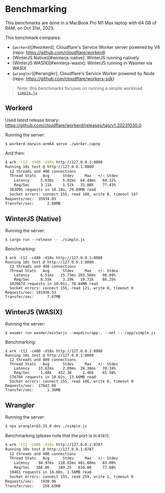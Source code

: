# Benchmarking

This benchmarks are done in a MacBook Pro M1 Max laptop with 64 GB of RAM, on Oct 31st, 2023.

This benchmark compares:
* (`workerd`)[#workerd]: Cloudflare's Service Worker server powered by V8 (repo: https://github.com/cloudflare/workerd)
* (WinterJS Native)[#winterjs-native]: WinterJS running natively
* (WinterJS WASIX)[#winterjs-wasix]: WinterJS running in Wasmer via WASIX
* (`wrangler`)[#wrangler]: Cloudflare's Service Worker powered by Node (repo: https://github.com/cloudflare/workers-sdk)


> Note: this benchmarks focuses on running a simple workload [`simple.js`](./simple.js)


## Workerd

Used latest release binary: https://github.com/cloudflare/workerd/releases/tag/v1.20231030.0

Running the server:

```
$ workerd-darwin-arm64 serve ./worker.capnp
```

And then:

```bash
$ wrk -t12 -c400 -d10s http://127.0.0.1:8080
Running 10s test @ http://127.0.0.1:8080
  12 threads and 400 connections
  Thread Stats   Avg      Stdev     Max   +/- Stdev
    Latency     5.63ms    5.82ms  64.49ms   84.22%
    Req/Sec     3.11k     1.51k   33.08k    77.43%
  363095 requests in 10.10s, 29.09MB read
  Socket errors: connect 155, read 108, write 0, timeout 147
Requests/sec:  35934.03
Transfer/sec:      2.88MB
```

## WinterJS (Native)

Running the server:

```
$ cargo run --release -- ./simple.js
```

Benchmarking:
```
$ wrk -t12 -c400 -d10s http://127.0.0.1:8080
Running 10s test @ http://127.0.0.1:8080
  12 threads and 400 connections
  Thread Stats   Avg      Stdev     Max   +/- Stdev
    Latency     6.51ms   15.73ms 203.56ms   90.09%
    Req/Sec     8.55k     3.29k   19.72k    66.25%
  1020674 requests in 10.01s, 78.84MB read
  Socket errors: connect 155, read 121, write 0, timeout 0
Requests/sec: 101936.53
Transfer/sec:      7.87MB
```

## WinterJS (WASIX)

Running the server:

```
$ wasmer run wasmer/winterjs --mapdir=/app:. --net -- /app/simple.js
```

Benchmarking:

```
$ wrk -t12 -c400 -d10s http://127.0.0.1:8080
Running 10s test @ http://127.0.0.1:8080
  12 threads and 400 connections
  Thread Stats   Avg      Stdev     Max   +/- Stdev
    Latency    13.62ms    2.09ms  28.38ms   70.34%
    Req/Sec     1.48k   452.38     2.46k    65.50%
  176766 requests in 10.02s, 13.66MB read
  Socket errors: connect 155, read 106, write 0, timeout 0
Requests/sec:  17642.88
Transfer/sec:      1.36MB
```

## Wrangler

Running the server:

```bash
$ npx wrangler@3.15.0 dev ./simple.js
```

Benchmarking (please note that the port is in `8787`):

```bash
$ wrk -t12 -c400 -d10s http://127.0.0.1:8787
Running 10s test @ http://127.0.0.1:8787
  12 threads and 400 connections
  Thread Stats   Avg      Stdev     Max   +/- Stdev
    Latency    94.97ms  118.83ms 401.80ms   83.00%
    Req/Sec   166.86    189.25   810.00     77.68%
  19461 requests in 10.08s, 1.56MB read
  Socket errors: connect 155, read 259, write 1, timeout 0
Requests/sec:   1930.96
Transfer/sec:    158.63KB
```
